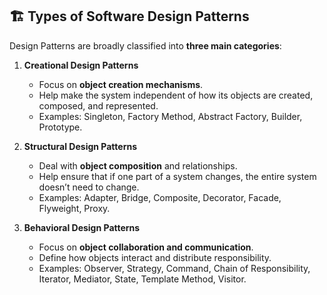 
## 🏗️ Types of Software Design Patterns

Design Patterns are broadly classified into **three main categories**:

1. **Creational Design Patterns**  
   - Focus on **object creation mechanisms**.  
   - Help make the system independent of how its objects are created, composed, and represented.  
   - Examples: Singleton, Factory Method, Abstract Factory, Builder, Prototype.  

2. **Structural Design Patterns**  
   - Deal with **object composition** and relationships.  
   - Help ensure that if one part of a system changes, the entire system doesn’t need to change.  
   - Examples: Adapter, Bridge, Composite, Decorator, Facade, Flyweight, Proxy.  

3. **Behavioral Design Patterns**  
   - Focus on **object collaboration and communication**.  
   - Define how objects interact and distribute responsibility.  
   - Examples: Observer, Strategy, Command, Chain of Responsibility, Iterator, Mediator, State, Template Method, Visitor.  
